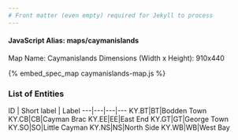```yaml
---
# Front matter (even empty) required for Jekyll to process
---
```


#### JavaScript Alias: maps/caymanislands

Map Name: Caymanislands
Dimensions (Width x Height): 910x440



{% embed_spec_map caymanislands-map.js %}

### List of Entities

ID | Short label | Label
---|---|---|---
KY.BT|BT|Bodden Town
KY.CB|CB|Cayman Brac
KY.EE|EE|East End
KY.GT|GT|George Town
KY.SO|SO|Little Cayman
KY.NS|NS|North Side
KY.WB|WB|West Bay

